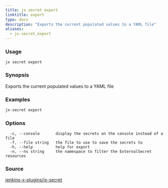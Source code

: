 ```yaml
---
title: jx secret export
linktitle: export
type: docs
description: "Exports the current populated values to a YAML file"
aliases:
  - jx-secret_export
---
```


### Usage

```
jx secret export
```

### Synopsis

Exports the current populated values to a YAML file

### Examples

  ```bash
  jx-secret export

  ```
### Options

```
  -c, --console       display the secrets on the console instead of a file
  -f, --file string   the file to use to save the secrets to
  -h, --help          help for export
  -n, --ns string     the namespace to filter the ExternalSecret resources
```



### Source

[jenkins-x-plugins/jx-secret](https://github.com/jenkins-x-plugins/jx-secret)
